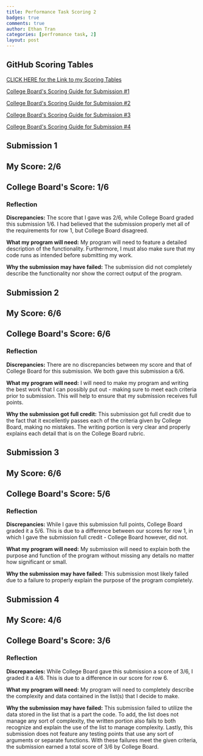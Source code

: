 ```yaml
---
title: Performance Task Scoring 2
badges: true
comments: true
author: Ethan Tran
categories: [perfromance task, 2]
layout: post
---
```


## GitHub Scoring Tables
[CLICK HERE for the Link to my Scoring Tables](https://github.com/realethantran/fastpages_EthanT/issues/23)

[College Board's Scoring Guide for Submission #1](https://drive.google.com/file/d/1HXDauimq8edpT0-aZ2iIujzLdIxtyKMx/view)

[College Board's Scoring Guide for Submission #2](https://drive.google.com/file/d/1bzSueMdVVt3QVmkMCSKEkIVd9mZ3hQBP/view)

[College Board's Scoring Guide for Submission #3](https://drive.google.com/file/d/1dX7KNT9axip5DQDEYdIYbuajcrWUB4lR/view)

[College Board's Scoring Guide for Submission #4](https://drive.google.com/file/d/1so2WKNMi5vONuFCWZFFUqq8gVWNe_jCS/view)

## Submission 1

## My Score: 2/6
## College Board's Score: 1/6

### Reflection
**Discrepancies:** The score that I gave was 2/6, while College Board graded this submission 1/6. I had believed that the submission properly met all of the requirements for row 1, but College Board disagreed. 

**What my program will need:** My program will need to feature a detailed description of the functionality. Furthermore, I must also make sure that my code runs as intended before submitting my work.

**Why the submission may have failed:** The submission did not completely describe the functionality nor show the correct output of the program.

## Submission 2

## My Score: 6/6
## College Board's Score: 6/6

### Reflection

**Discrepancies:** There are no discrepancies between my score and that of College Board for this submission. We both gave this submission a 6/6.

**What my program will need:** I will need to make my program and writing the best work that I can possibly put out - making sure to meet each criteria prior to submission. This will help to ensure that my submission receives full points.

**Why the submission got full credit:** This submission got full credit due to the fact that it excellently passes each of the criteria given by College Board, making no mistakes. The writing portion is very clear and properly explains each detail that is on the College Board rubric.

## Submission 3

## My Score: 6/6
## College Board's Score: 5/6

### Reflection

**Discrepancies:** While I gave this submission full points, College Board graded it a 5/6. This is due to a difference between our scores for row 1, in which I gave the submission full credit - College Board however, did not.

**What my program will need:** My submission will need to explain both the purpose and function of the program without missing any details no matter how significant or small.

**Why the submission may have failed:** This submission most likely failed due to a failure to properly explain the purpose of the program completely. 

## Submission 4

## My Score: 4/6
## College Board's Score: 3/6

### Reflection

**Discrepancies:** While College Board gave this submission a score of 3/6, I graded it a 4/6. This is due to a difference in our score for row 6.

**What my program will need:** My program will need to completely describe the complexity and data contained in the list(s) that I decide to make. 

**Why the submission may have failed:** This submission failed to utilize the data stored in the list that is a part the code. To add, the list does not manage any sort of complexity, the written portion also fails to both recognize and explain the use of the list to manage complexity. Lastly, this submission does not feature any testing points that use any sort of arguments or separate functions. With these failures meet the given criteria, the submission earned a total score of 3/6 by College Board.